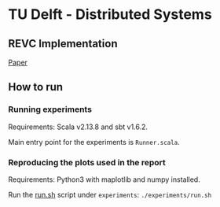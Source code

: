 # TU Delft - Distributed Systems

## REVC Implementation

[Paper](https://ieeexplore.ieee.org/document/9234035)

## How to run

### Running experiments
Requirements: Scala v2.13.8 and sbt v1.6.2.

Main entry point for the experiments is `Runner.scala`.

### Reproducing the plots used in the report
Requirements: Python3 with maplotlib and numpy installed.

Run the [run.sh](./experiments/run.sh) script under `experiments`: `./experiments/run.sh`
